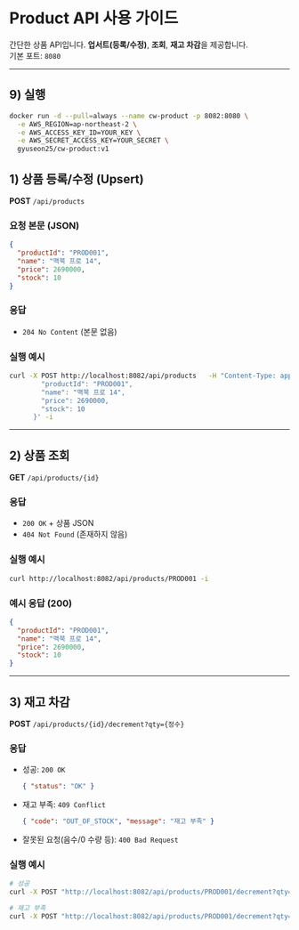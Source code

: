 # Product API 사용 가이드

간단한 상품 API입니다. **업서트(등록/수정)**, **조회**, **재고 차감**을 제공합니다.  
기본 포트: `8080`

---

## 9) 실행
```bash
docker run -d --pull=always --name cw-product -p 8082:8080 \
  -e AWS_REGION=ap-northeast-2 \
  -e AWS_ACCESS_KEY_ID=YOUR_KEY \
  -e AWS_SECRET_ACCESS_KEY=YOUR_SECRET \
  gyuseon25/cw-product:v1
  ```

## 1) 상품 등록/수정 (Upsert)

**POST** `/api/products`

### 요청 본문 (JSON)
```json
{
  "productId": "PROD001",
  "name": "맥북 프로 14",
  "price": 2690000,
  "stock": 10
}
```

### 응답
- `204 No Content` (본문 없음)

### 실행 예시
```bash
curl -X POST http://localhost:8082/api/products   -H "Content-Type: application/json"   -d '{
        "productId": "PROD001",
        "name": "맥북 프로 14",
        "price": 2690000,
        "stock": 10
      }' -i
```

---

## 2) 상품 조회

**GET** `/api/products/{id}`

### 응답
- `200 OK` + 상품 JSON
- `404 Not Found` (존재하지 않음)

### 실행 예시
```bash
curl http://localhost:8082/api/products/PROD001 -i
```

### 예시 응답 (200)
```json
{
  "productId": "PROD001",
  "name": "맥북 프로 14",
  "price": 2690000,
  "stock": 10
}
```

---

## 3) 재고 차감

**POST** `/api/products/{id}/decrement?qty={정수}`

### 응답
- 성공: `200 OK`
  ```json
  { "status": "OK" }
  ```
- 재고 부족: `409 Conflict`
  ```json
  { "code": "OUT_OF_STOCK", "message": "재고 부족" }
  ```
- 잘못된 요청(음수/0 수량 등): `400 Bad Request`

### 실행 예시
```bash
# 성공
curl -X POST "http://localhost:8082/api/products/PROD001/decrement?qty=2" -i

# 재고 부족
curl -X POST "http://localhost:8082/api/products/PROD001/decrement?qty=999" -i
```
